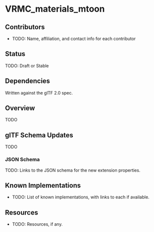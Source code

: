 # VRMC_materials_mtoon 

## Contributors

* TODO: Name, affiliation, and contact info for each contributor

## Status

TODO: Draft or Stable

## Dependencies

Written against the glTF 2.0 spec.

## Overview

TODO

## glTF Schema Updates

TODO

### JSON Schema

TODO: Links to the JSON schema for the new extension properties.

## Known Implementations

* TODO: List of known implementations, with links to each if available.

## Resources

* TODO: Resources, if any.
